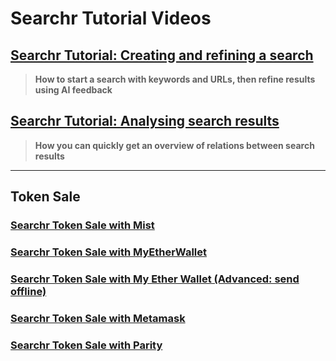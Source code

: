 # Searchr Tutorial Videos

## [**Searchr Tutorial: Creating and refining a search**](https://www.youtube.com/watch?v=LszfQoXhK8U)

> **How to start a search with keywords and URLs, then refine results using AI feedback**

## [**Searchr Tutorial: Analysing search results**](https://www.youtube.com/watch?v=IEPL9GC_QOY)

> **How you can quickly get an overview of relations between search results**

---

## Token Sale

### [**Searchr Token Sale with Mist**](https://www.youtube.com/watch?v=aaaaaaaaa)

### [**Searchr Token Sale with MyEtherWallet**](https://www.youtube.com/watch?v=aaaaaaaaa)

### [**Searchr Token Sale with My Ether Wallet (Advanced: send offline)**](https://www.youtube.com/watch?v=aaaaaaaaa)

### [**Searchr Token Sale with Metamask**](https://www.youtube.com/watch?v=aaaaaaaaa)

### [**Searchr Token Sale with Parity**](https://www.youtube.com/watch?v=aaaaaaaaa)

